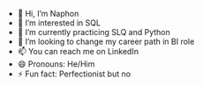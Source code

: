 - 👋 Hi, I’m Naphon
- 👀 I’m interested in SQL
- 🌱 I’m currently practicing SLQ and Python
- 💞️ I’m looking to change my career path in BI role
- 📫 You can reach me on LinkedIn
- 😄 Pronouns: He/Him
- ⚡ Fun fact: Perfectionist but no

<!---
xxoyurll/xxoyurll is a ✨ special ✨ repository because its `README.md` (this file) appears on your GitHub profile.
You can click the Preview link to take a look at your changes.
--->
